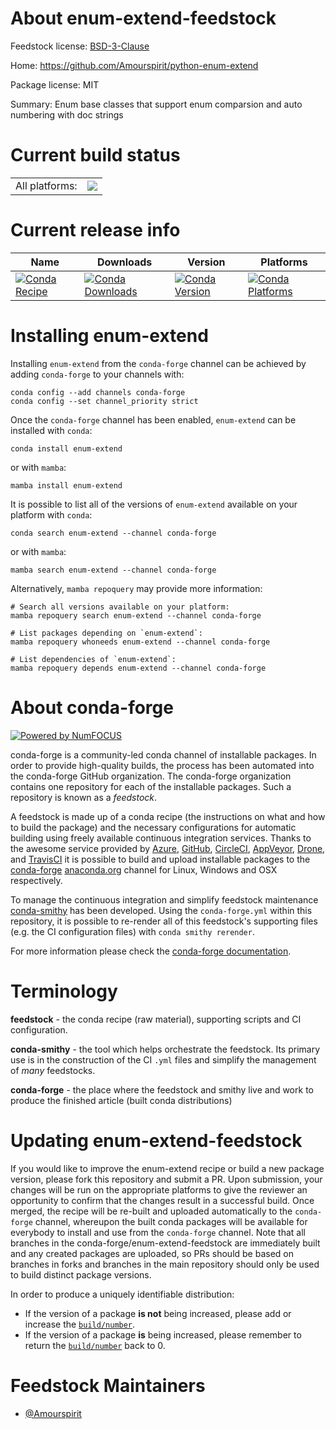 About enum-extend-feedstock
===========================

Feedstock license: [BSD-3-Clause](https://github.com/conda-forge/enum-extend-feedstock/blob/main/LICENSE.txt)

Home: https://github.com/Amourspirit/python-enum-extend

Package license: MIT

Summary: Enum base classes that support enum comparsion and auto numbering with doc strings

Current build status
====================


<table><tr><td>All platforms:</td>
    <td>
      <a href="https://dev.azure.com/conda-forge/feedstock-builds/_build/latest?definitionId=13798&branchName=main">
        <img src="https://dev.azure.com/conda-forge/feedstock-builds/_apis/build/status/enum-extend-feedstock?branchName=main">
      </a>
    </td>
  </tr>
</table>

Current release info
====================

| Name | Downloads | Version | Platforms |
| --- | --- | --- | --- |
| [![Conda Recipe](https://img.shields.io/badge/recipe-enum--extend-green.svg)](https://anaconda.org/conda-forge/enum-extend) | [![Conda Downloads](https://img.shields.io/conda/dn/conda-forge/enum-extend.svg)](https://anaconda.org/conda-forge/enum-extend) | [![Conda Version](https://img.shields.io/conda/vn/conda-forge/enum-extend.svg)](https://anaconda.org/conda-forge/enum-extend) | [![Conda Platforms](https://img.shields.io/conda/pn/conda-forge/enum-extend.svg)](https://anaconda.org/conda-forge/enum-extend) |

Installing enum-extend
======================

Installing `enum-extend` from the `conda-forge` channel can be achieved by adding `conda-forge` to your channels with:

```
conda config --add channels conda-forge
conda config --set channel_priority strict
```

Once the `conda-forge` channel has been enabled, `enum-extend` can be installed with `conda`:

```
conda install enum-extend
```

or with `mamba`:

```
mamba install enum-extend
```

It is possible to list all of the versions of `enum-extend` available on your platform with `conda`:

```
conda search enum-extend --channel conda-forge
```

or with `mamba`:

```
mamba search enum-extend --channel conda-forge
```

Alternatively, `mamba repoquery` may provide more information:

```
# Search all versions available on your platform:
mamba repoquery search enum-extend --channel conda-forge

# List packages depending on `enum-extend`:
mamba repoquery whoneeds enum-extend --channel conda-forge

# List dependencies of `enum-extend`:
mamba repoquery depends enum-extend --channel conda-forge
```


About conda-forge
=================

[![Powered by
NumFOCUS](https://img.shields.io/badge/powered%20by-NumFOCUS-orange.svg?style=flat&colorA=E1523D&colorB=007D8A)](https://numfocus.org)

conda-forge is a community-led conda channel of installable packages.
In order to provide high-quality builds, the process has been automated into the
conda-forge GitHub organization. The conda-forge organization contains one repository
for each of the installable packages. Such a repository is known as a *feedstock*.

A feedstock is made up of a conda recipe (the instructions on what and how to build
the package) and the necessary configurations for automatic building using freely
available continuous integration services. Thanks to the awesome service provided by
[Azure](https://azure.microsoft.com/en-us/services/devops/), [GitHub](https://github.com/),
[CircleCI](https://circleci.com/), [AppVeyor](https://www.appveyor.com/),
[Drone](https://cloud.drone.io/welcome), and [TravisCI](https://travis-ci.com/)
it is possible to build and upload installable packages to the
[conda-forge](https://anaconda.org/conda-forge) [anaconda.org](https://anaconda.org/)
channel for Linux, Windows and OSX respectively.

To manage the continuous integration and simplify feedstock maintenance
[conda-smithy](https://github.com/conda-forge/conda-smithy) has been developed.
Using the ``conda-forge.yml`` within this repository, it is possible to re-render all of
this feedstock's supporting files (e.g. the CI configuration files) with ``conda smithy rerender``.

For more information please check the [conda-forge documentation](https://conda-forge.org/docs/).

Terminology
===========

**feedstock** - the conda recipe (raw material), supporting scripts and CI configuration.

**conda-smithy** - the tool which helps orchestrate the feedstock.
                   Its primary use is in the construction of the CI ``.yml`` files
                   and simplify the management of *many* feedstocks.

**conda-forge** - the place where the feedstock and smithy live and work to
                  produce the finished article (built conda distributions)


Updating enum-extend-feedstock
==============================

If you would like to improve the enum-extend recipe or build a new
package version, please fork this repository and submit a PR. Upon submission,
your changes will be run on the appropriate platforms to give the reviewer an
opportunity to confirm that the changes result in a successful build. Once
merged, the recipe will be re-built and uploaded automatically to the
`conda-forge` channel, whereupon the built conda packages will be available for
everybody to install and use from the `conda-forge` channel.
Note that all branches in the conda-forge/enum-extend-feedstock are
immediately built and any created packages are uploaded, so PRs should be based
on branches in forks and branches in the main repository should only be used to
build distinct package versions.

In order to produce a uniquely identifiable distribution:
 * If the version of a package **is not** being increased, please add or increase
   the [``build/number``](https://docs.conda.io/projects/conda-build/en/latest/resources/define-metadata.html#build-number-and-string).
 * If the version of a package **is** being increased, please remember to return
   the [``build/number``](https://docs.conda.io/projects/conda-build/en/latest/resources/define-metadata.html#build-number-and-string)
   back to 0.

Feedstock Maintainers
=====================

* [@Amourspirit](https://github.com/Amourspirit/)


